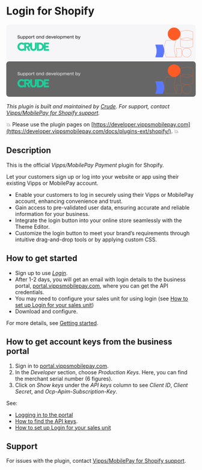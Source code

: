<!-- START_METADATA
---
title: Payments for Shopify
sidebar_position: 1
description: Provide Vipps/MobilePay payments for Shopify.
pagination_next: null
pagination_prev: null
---
END_METADATA -->

# Login for Shopify

![Support and development by Crude ](./docs/images/crude.svg#gh-light-mode-only)![Support and development by Crude](./docs/images/crude_dark.svg#gh-dark-mode-only)

*This plugin is built and maintained by [Crude](https://crude.no/).
For support, contact [Vipps/MobilePay for Shopify support](https://vipps-shopify.atlassian.net/servicedesk/customer/portal/3).*

<!-- START_COMMENT -->
💥 Please use the plugin pages on [https://developer.vippsmobilepay.com](https://developer.vippsmobilepay.com/docs/plugins-ext/shopify/). 💥
<!-- END_COMMENT -->

## Description

This is the official *Vipps/MobilePay Payment* plugin for Shopify.

Let your customers sign up or log into your website or app using their existing Vipps or MobilePay account.

* Enable your customers to log in securely using their Vipps or MobilePay account, enhancing convenience and trust.
* Gain access to pre-validated user data, ensuring accurate and reliable information for your business.
* Integrate the login button into your online store seamlessly with the Theme Editor.
* Customize the login button to meet your brand’s requirements through intuitive drag-and-drop tools or by applying custom CSS.


## How to get started

- Sign up to use [*Login*](https://vippsmobilepay.com/online/login).
- After 1-2 days, you will get an email with login details to the business portal, [portal.vippsmobilepay.com](https://portal.vippsmobilepay.com/), where you can get the API credentials.
- You may need to configure your sales unit for using login (see [How to set up Login for your sales unit](https://developer.vippsmobilepay.com/docs/knowledge-base/portal/#login))
- Download and configure.

For more details, see [Getting started](https://developer.vippsmobilepay.com/docs/getting-started/).

## How to get account keys from the business portal

1. Sign in to [portal.vippsmobilepay.com](https://portal.vippsmobilepay.com/).
2. In the *Developer* section, choose *Production Keys*. Here, you can find the merchant serial number (6 figures).
3. Click on *Show keys* under the *API keys* column to see *Client ID*, *Client Secret*, and *Ocp-Apim-Subscription-Key*.

See:

- [Logging in to the portal](https://developer.vippsmobilepay.com/docs/knowledge-base/portal#how-to-log-in)
- [How to find the API keys](https://developer.vippsmobilepay.com/docs/knowledge-base/portal#how-to-find-the-api-keys).
- [How to set up Login for your sales unit](https://developer.vippsmobilepay.com/docs/knowledge-base/portal/#login)

<!-- START_COMMENT -->
<!-- ## Installation

Make sure you have easy access to the API keys, by logging in to [portal.vippsmobilepay.com](https://portal.vippsmobilepay.com/) and find the correct API keys.

### Step 1 - Add the payment method

Go to *Settings* in your Shopify store, then click *Payments*. Click *Add payment method*.


### Step 2 - Manage the account


### Step 3 - Configure your account and select login product 


### Step 4 - Fill in the API key information

You can find your keys, as described in
[API keys](https://developer.vippsmobilepay.com/docs/knowledge-base/api-keys/).


### Step 5 - Activate Vipps MobilePay login


### Step 6 - Test

Do a few test orders against the production API keys to confirm that the integration is working without errors. -->
<!-- END_COMMENT -->

## Support

For issues with the plugin, contact [Vipps/MobilePay for Shopify support](https://vipps-shopify.atlassian.net/servicedesk/customer/portal/3).
